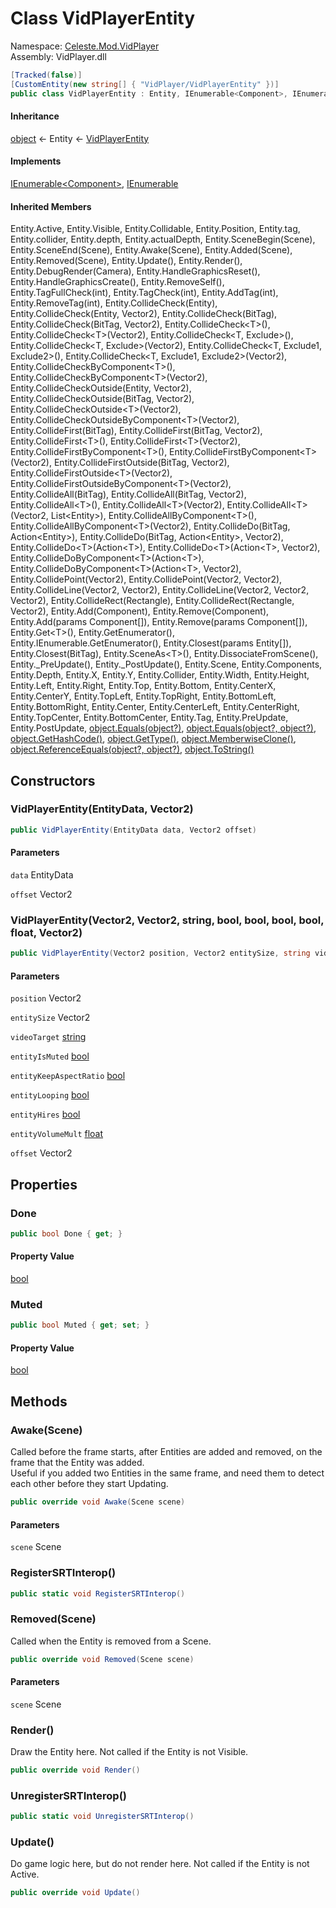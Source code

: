 # <a id="Celeste_Mod_VidPlayer_VidPlayerEntity"></a> Class VidPlayerEntity

Namespace: [Celeste.Mod.VidPlayer](Celeste.Mod.VidPlayer.md)  
Assembly: VidPlayer.dll  

```csharp
[Tracked(false)]
[CustomEntity(new string[] { "VidPlayer/VidPlayerEntity" })]
public class VidPlayerEntity : Entity, IEnumerable<Component>, IEnumerable
```

#### Inheritance

[object](https://learn.microsoft.com/dotnet/api/system.object) ← 
Entity ← 
[VidPlayerEntity](Celeste.Mod.VidPlayer.VidPlayerEntity.md)

#### Implements

[IEnumerable<Component\>](https://learn.microsoft.com/dotnet/api/system.collections.generic.ienumerable\-1), 
[IEnumerable](https://learn.microsoft.com/dotnet/api/system.collections.ienumerable)

#### Inherited Members

Entity.Active, 
Entity.Visible, 
Entity.Collidable, 
Entity.Position, 
Entity.tag, 
Entity.collider, 
Entity.depth, 
Entity.actualDepth, 
Entity.SceneBegin\(Scene\), 
Entity.SceneEnd\(Scene\), 
Entity.Awake\(Scene\), 
Entity.Added\(Scene\), 
Entity.Removed\(Scene\), 
Entity.Update\(\), 
Entity.Render\(\), 
Entity.DebugRender\(Camera\), 
Entity.HandleGraphicsReset\(\), 
Entity.HandleGraphicsCreate\(\), 
Entity.RemoveSelf\(\), 
Entity.TagFullCheck\(int\), 
Entity.TagCheck\(int\), 
Entity.AddTag\(int\), 
Entity.RemoveTag\(int\), 
Entity.CollideCheck\(Entity\), 
Entity.CollideCheck\(Entity, Vector2\), 
Entity.CollideCheck\(BitTag\), 
Entity.CollideCheck\(BitTag, Vector2\), 
Entity.CollideCheck<T\>\(\), 
Entity.CollideCheck<T\>\(Vector2\), 
Entity.CollideCheck<T, Exclude\>\(\), 
Entity.CollideCheck<T, Exclude\>\(Vector2\), 
Entity.CollideCheck<T, Exclude1, Exclude2\>\(\), 
Entity.CollideCheck<T, Exclude1, Exclude2\>\(Vector2\), 
Entity.CollideCheckByComponent<T\>\(\), 
Entity.CollideCheckByComponent<T\>\(Vector2\), 
Entity.CollideCheckOutside\(Entity, Vector2\), 
Entity.CollideCheckOutside\(BitTag, Vector2\), 
Entity.CollideCheckOutside<T\>\(Vector2\), 
Entity.CollideCheckOutsideByComponent<T\>\(Vector2\), 
Entity.CollideFirst\(BitTag\), 
Entity.CollideFirst\(BitTag, Vector2\), 
Entity.CollideFirst<T\>\(\), 
Entity.CollideFirst<T\>\(Vector2\), 
Entity.CollideFirstByComponent<T\>\(\), 
Entity.CollideFirstByComponent<T\>\(Vector2\), 
Entity.CollideFirstOutside\(BitTag, Vector2\), 
Entity.CollideFirstOutside<T\>\(Vector2\), 
Entity.CollideFirstOutsideByComponent<T\>\(Vector2\), 
Entity.CollideAll\(BitTag\), 
Entity.CollideAll\(BitTag, Vector2\), 
Entity.CollideAll<T\>\(\), 
Entity.CollideAll<T\>\(Vector2\), 
Entity.CollideAll<T\>\(Vector2, List<Entity\>\), 
Entity.CollideAllByComponent<T\>\(\), 
Entity.CollideAllByComponent<T\>\(Vector2\), 
Entity.CollideDo\(BitTag, Action<Entity\>\), 
Entity.CollideDo\(BitTag, Action<Entity\>, Vector2\), 
Entity.CollideDo<T\>\(Action<T\>\), 
Entity.CollideDo<T\>\(Action<T\>, Vector2\), 
Entity.CollideDoByComponent<T\>\(Action<T\>\), 
Entity.CollideDoByComponent<T\>\(Action<T\>, Vector2\), 
Entity.CollidePoint\(Vector2\), 
Entity.CollidePoint\(Vector2, Vector2\), 
Entity.CollideLine\(Vector2, Vector2\), 
Entity.CollideLine\(Vector2, Vector2, Vector2\), 
Entity.CollideRect\(Rectangle\), 
Entity.CollideRect\(Rectangle, Vector2\), 
Entity.Add\(Component\), 
Entity.Remove\(Component\), 
Entity.Add\(params Component\[\]\), 
Entity.Remove\(params Component\[\]\), 
Entity.Get<T\>\(\), 
Entity.GetEnumerator\(\), 
Entity.IEnumerable.GetEnumerator\(\), 
Entity.Closest\(params Entity\[\]\), 
Entity.Closest\(BitTag\), 
Entity.SceneAs<T\>\(\), 
Entity.DissociateFromScene\(\), 
Entity.\_PreUpdate\(\), 
Entity.\_PostUpdate\(\), 
Entity.Scene, 
Entity.Components, 
Entity.Depth, 
Entity.X, 
Entity.Y, 
Entity.Collider, 
Entity.Width, 
Entity.Height, 
Entity.Left, 
Entity.Right, 
Entity.Top, 
Entity.Bottom, 
Entity.CenterX, 
Entity.CenterY, 
Entity.TopLeft, 
Entity.TopRight, 
Entity.BottomLeft, 
Entity.BottomRight, 
Entity.Center, 
Entity.CenterLeft, 
Entity.CenterRight, 
Entity.TopCenter, 
Entity.BottomCenter, 
Entity.Tag, 
Entity.PreUpdate, 
Entity.PostUpdate, 
[object.Equals\(object?\)](https://learn.microsoft.com/dotnet/api/system.object.equals\#system\-object\-equals\(system\-object\)), 
[object.Equals\(object?, object?\)](https://learn.microsoft.com/dotnet/api/system.object.equals\#system\-object\-equals\(system\-object\-system\-object\)), 
[object.GetHashCode\(\)](https://learn.microsoft.com/dotnet/api/system.object.gethashcode), 
[object.GetType\(\)](https://learn.microsoft.com/dotnet/api/system.object.gettype), 
[object.MemberwiseClone\(\)](https://learn.microsoft.com/dotnet/api/system.object.memberwiseclone), 
[object.ReferenceEquals\(object?, object?\)](https://learn.microsoft.com/dotnet/api/system.object.referenceequals), 
[object.ToString\(\)](https://learn.microsoft.com/dotnet/api/system.object.tostring)

## Constructors

### <a id="Celeste_Mod_VidPlayer_VidPlayerEntity__ctor_Celeste_EntityData_Microsoft_Xna_Framework_Vector2_"></a> VidPlayerEntity\(EntityData, Vector2\)

```csharp
public VidPlayerEntity(EntityData data, Vector2 offset)
```

#### Parameters

`data` EntityData

`offset` Vector2

### <a id="Celeste_Mod_VidPlayer_VidPlayerEntity__ctor_Microsoft_Xna_Framework_Vector2_Microsoft_Xna_Framework_Vector2_System_String_System_Boolean_System_Boolean_System_Boolean_System_Boolean_System_Single_Microsoft_Xna_Framework_Vector2_"></a> VidPlayerEntity\(Vector2, Vector2, string, bool, bool, bool, bool, float, Vector2\)

```csharp
public VidPlayerEntity(Vector2 position, Vector2 entitySize, string videoTarget, bool entityIsMuted, bool entityKeepAspectRatio, bool entityLooping, bool entityHires, float entityVolumeMult, Vector2 offset)
```

#### Parameters

`position` Vector2

`entitySize` Vector2

`videoTarget` [string](https://learn.microsoft.com/dotnet/api/system.string)

`entityIsMuted` [bool](https://learn.microsoft.com/dotnet/api/system.boolean)

`entityKeepAspectRatio` [bool](https://learn.microsoft.com/dotnet/api/system.boolean)

`entityLooping` [bool](https://learn.microsoft.com/dotnet/api/system.boolean)

`entityHires` [bool](https://learn.microsoft.com/dotnet/api/system.boolean)

`entityVolumeMult` [float](https://learn.microsoft.com/dotnet/api/system.single)

`offset` Vector2

## Properties

### <a id="Celeste_Mod_VidPlayer_VidPlayerEntity_Done"></a> Done

```csharp
public bool Done { get; }
```

#### Property Value

 [bool](https://learn.microsoft.com/dotnet/api/system.boolean)

### <a id="Celeste_Mod_VidPlayer_VidPlayerEntity_Muted"></a> Muted

```csharp
public bool Muted { get; set; }
```

#### Property Value

 [bool](https://learn.microsoft.com/dotnet/api/system.boolean)

## Methods

### <a id="Celeste_Mod_VidPlayer_VidPlayerEntity_Awake_Monocle_Scene_"></a> Awake\(Scene\)

Called before the frame starts, after Entities are added and removed, on the frame that the Entity was added.<br />
Useful if you added two Entities in the same frame, and need them to detect each other before they start Updating.

```csharp
public override void Awake(Scene scene)
```

#### Parameters

`scene` Scene

### <a id="Celeste_Mod_VidPlayer_VidPlayerEntity_RegisterSRTInterop"></a> RegisterSRTInterop\(\)

```csharp
public static void RegisterSRTInterop()
```

### <a id="Celeste_Mod_VidPlayer_VidPlayerEntity_Removed_Monocle_Scene_"></a> Removed\(Scene\)

Called when the Entity is removed from a Scene.

```csharp
public override void Removed(Scene scene)
```

#### Parameters

`scene` Scene

### <a id="Celeste_Mod_VidPlayer_VidPlayerEntity_Render"></a> Render\(\)

Draw the Entity here. Not called if the Entity is not Visible.

```csharp
public override void Render()
```

### <a id="Celeste_Mod_VidPlayer_VidPlayerEntity_UnregisterSRTInterop"></a> UnregisterSRTInterop\(\)

```csharp
public static void UnregisterSRTInterop()
```

### <a id="Celeste_Mod_VidPlayer_VidPlayerEntity_Update"></a> Update\(\)

Do game logic here, but do not render here. Not called if the Entity is not Active.

```csharp
public override void Update()
```

